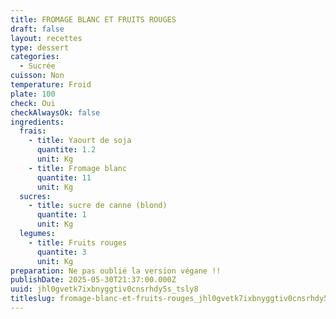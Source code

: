```yaml
---
title: FROMAGE BLANC ET FRUITS ROUGES
draft: false
layout: recettes
type: dessert
categories:
  - Sucrée
cuisson: Non
temperature: Froid
plate: 100
check: Oui
checkAlwaysOk: false
ingredients:
  frais:
    - title: Yaourt de soja
      quantite: 1.2
      unit: Kg
    - title: Fromage blanc
      quantite: 11
      unit: Kg
  sucres:
    - title: sucre de canne (blond)
      quantite: 1
      unit: Kg
  legumes:
    - title: Fruits rouges
      quantite: 3
      unit: Kg
preparation: Ne pas oublié la version végane !!
publishDate: 2025-05-30T21:37:00.000Z
uuid: jhl0gvetk7ixbnyggtiv0cnsrhdy5s_tsly8
titleslug: fromage-blanc-et-fruits-rouges_jhl0gvetk7ixbnyggtiv0cnsrhdy5s_tsly8
---
```

